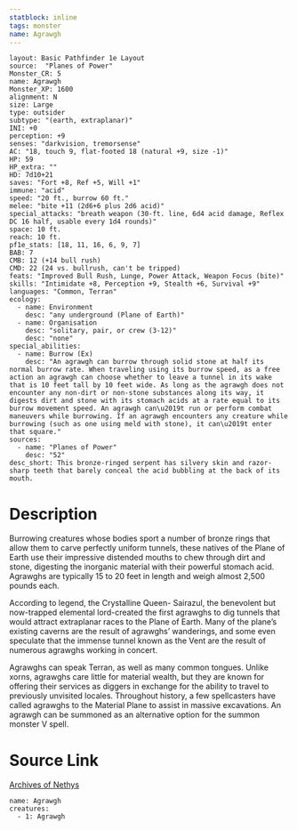 ```yaml
---
statblock: inline
tags: monster
name: Agrawgh
---
```

```statblock
layout: Basic Pathfinder 1e Layout
source:  "Planes of Power"
Monster_CR: 5
name: Agrawgh
Monster_XP: 1600
alignment: N
size: Large
type: outsider
subtype: "(earth, extraplanar)"
INI: +0
perception: +9
senses: "darkvision, tremorsense"
AC: "18, touch 9, flat-footed 18 (natural +9, size -1)"
HP: 59
HP_extra: ""
HD: 7d10+21
saves: "Fort +8, Ref +5, Will +1"
immune: "acid"
speed: "20 ft., burrow 60 ft."
melee: "bite +11 (2d6+6 plus 2d6 acid)"
special_attacks: "breath weapon (30-ft. line, 6d4 acid damage, Reflex DC 16 half, usable every 1d4 rounds)"
space: 10 ft.
reach: 10 ft.
pf1e_stats: [18, 11, 16, 6, 9, 7]
BAB: 7
CMB: 12 (+14 bull rush)
CMD: 22 (24 vs. bullrush, can't be tripped)
feats: "Improved Bull Rush, Lunge, Power Attack, Weapon Focus (bite)"
skills: "Intimidate +8, Perception +9, Stealth +6, Survival +9"
languages: "Common, Terran"
ecology:
  - name: Environment
    desc: "any underground (Plane of Earth)"
  - name: Organisation
    desc: "solitary, pair, or crew (3-12)"
    desc: "none"
special_abilities:
  - name: Burrow (Ex)
    desc: "An agrawgh can burrow through solid stone at half its normal burrow rate. When traveling using its burrow speed, as a free action an agrawgh can choose whether to leave a tunnel in its wake that is 10 feet tall by 10 feet wide. As long as the agrawgh does not encounter any non-dirt or non-stone substances along its way, it digests dirt and stone with its stomach acids at a rate equal to its burrow movement speed. An agrawgh can\u2019t run or perform combat maneuvers while burrowing. If an agrawgh encounters any creature while burrowing (such as one using meld with stone), it can\u2019t enter that square."
sources:
  - name: "Planes of Power"
    desc: "52"
desc_short: This bronze-ringed serpent has silvery skin and razor-sharp teeth that barely conceal the acid bubbling at the back of its mouth.
```
# Description
Burrowing creatures whose bodies sport a number of bronze rings that allow them to carve perfectly uniform tunnels, these natives of the Plane of Earth use their impressive distended mouths to chew through dirt and stone, digesting the inorganic material with their powerful stomach acid. Agrawghs are typically 15 to 20 feet in length and weigh almost 2,500 pounds each.

 According to legend, the Crystalline Queen- Sairazul, the benevolent but now-trapped elemental lord-created the first agrawghs to dig tunnels that would attract extraplanar races to the Plane of Earth. Many of the plane’s existing caverns are the result of agrawghs’ wanderings, and some even speculate that the immense tunnel known as the Vent are the result of numerous agrawghs working in concert.

 Agrawghs can speak Terran, as well as many common tongues. Unlike xorns, agrawghs care little for material wealth, but they are known for offering their services as diggers in exchange for the ability to travel to previously unvisited locales. Throughout history, a few spellcasters have called agrawghs to the Material Plane to assist in massive excavations. An agrawgh can be summoned as an alternative option for the summon monster V spell.
# Source Link
[Archives of Nethys](https://aonprd.com/MonsterDisplay.aspx?ItemName=Agrawgh)
```encounter-table
name: Agrawgh
creatures:
  - 1: Agrawgh
```
